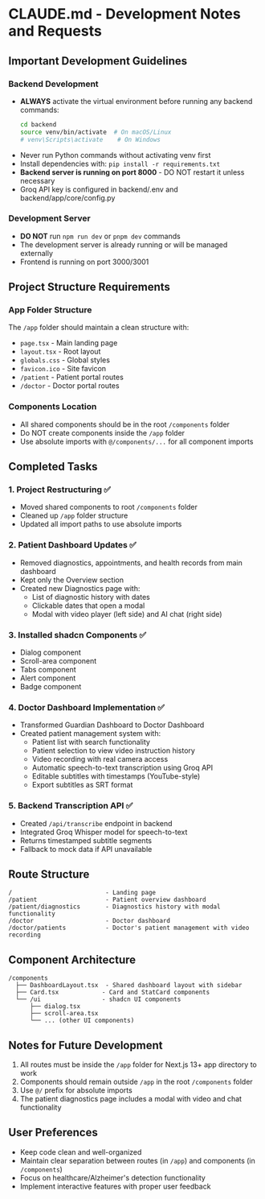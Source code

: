 # CLAUDE.md - Development Notes and Requests

## Important Development Guidelines

### Backend Development
- **ALWAYS** activate the virtual environment before running any backend commands:
  ```bash
  cd backend
  source venv/bin/activate  # On macOS/Linux
  # venv\Scripts\activate    # On Windows
  ```
- Never run Python commands without activating venv first
- Install dependencies with: `pip install -r requirements.txt`
- **Backend server is running on port 8000** - DO NOT restart it unless necessary
- Groq API key is configured in backend/.env and backend/app/core/config.py

### Development Server
- **DO NOT** run `npm run dev` or `pnpm dev` commands
- The development server is already running or will be managed externally
- Frontend is running on port 3000/3001

## Project Structure Requirements

### App Folder Structure
The `/app` folder should maintain a clean structure with:
- `page.tsx` - Main landing page
- `layout.tsx` - Root layout
- `globals.css` - Global styles
- `favicon.ico` - Site favicon
- `/patient` - Patient portal routes
- `/doctor` - Doctor portal routes

### Components Location
- All shared components should be in the root `/components` folder
- Do NOT create components inside the `/app` folder
- Use absolute imports with `@/components/...` for all component imports

## Completed Tasks

### 1. Project Restructuring ✅
- Moved shared components to root `/components` folder
- Cleaned up `/app` folder structure
- Updated all import paths to use absolute imports

### 2. Patient Dashboard Updates ✅
- Removed diagnostics, appointments, and health records from main dashboard
- Kept only the Overview section
- Created new Diagnostics page with:
  - List of diagnostic history with dates
  - Clickable dates that open a modal
  - Modal with video player (left side) and AI chat (right side)

### 3. Installed shadcn Components ✅
- Dialog component
- Scroll-area component
- Tabs component
- Alert component
- Badge component

### 4. Doctor Dashboard Implementation ✅
- Transformed Guardian Dashboard to Doctor Dashboard
- Created patient management system with:
  - Patient list with search functionality
  - Patient selection to view video instruction history
  - Video recording with real camera access
  - Automatic speech-to-text transcription using Groq API
  - Editable subtitles with timestamps (YouTube-style)
  - Export subtitles as SRT format

### 5. Backend Transcription API ✅
- Created `/api/transcribe` endpoint in backend
- Integrated Groq Whisper model for speech-to-text
- Returns timestamped subtitle segments
- Fallback to mock data if API unavailable

## Route Structure

```
/                          - Landing page
/patient                   - Patient overview dashboard
/patient/diagnostics       - Diagnostics history with modal functionality
/doctor                    - Doctor dashboard
/doctor/patients           - Doctor's patient management with video recording
```

## Component Architecture

```
/components
  ├── DashboardLayout.tsx  - Shared dashboard layout with sidebar
  ├── Card.tsx            - Card and StatCard components
  └── /ui                 - shadcn UI components
      ├── dialog.tsx
      ├── scroll-area.tsx
      └── ... (other UI components)
```

## Notes for Future Development

1. All routes must be inside the `/app` folder for Next.js 13+ app directory to work
2. Components should remain outside `/app` in the root `/components` folder
3. Use `@/` prefix for absolute imports
4. The patient diagnostics page includes a modal with video and chat functionality

## User Preferences

- Keep code clean and well-organized
- Maintain clear separation between routes (in `/app`) and components (in `/components`)
- Focus on healthcare/Alzheimer's detection functionality
- Implement interactive features with proper user feedback